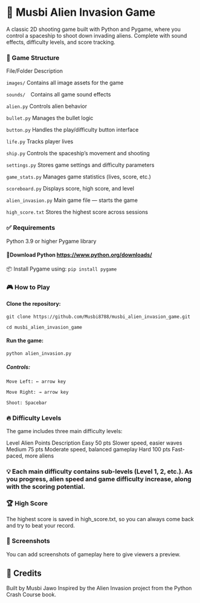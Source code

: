 # 🚀 Musbi Alien Invasion Game
A classic 2D shooting game built with Python and Pygame, where you control a spaceship to shoot down invading aliens. Complete with sound effects, difficulty levels, and score tracking.

### 📁 Game Structure
File/Folder	Description

```images/```	Contains all image assets for the game

```sounds/	```Contains all game sound effects

```alien.py```	Controls alien behavior

```bullet.py```	Manages the bullet logic

```button.py```	Handles the play/difficulty button interface

```life.py```	Tracks player lives

```ship.py```	Controls the spaceship’s movement and shooting

``settings.py``	Stores game settings and difficulty parameters

```game_stats.py```	Manages game statistics (lives, score, etc.)

```scoreboard.py```	Displays score, high score, and level

```alien_invasion.py```	Main game file — starts the game

```high_score.txt```	Stores the highest score across sessions

### ✅ Requirements
Python 3.9 or higher
Pygame library

#### 🔗Download Python https://www.python.org/downloads/ 
📦 Install Pygame using: ```pip install pygame```

### 🎮 How to Play
#### Clone the repository:

```git clone https://github.com/Musbi8788/musbi_alien_invasion_game.git```

```cd musbi_alien_invasion_game```

#### Run the game:

```python alien_invasion.py```

##### Controls:

```Move Left: ← arrow key```

```Move Right: → arrow key```

```Shoot: Spacebar```

### 🔥 Difficulty Levels
The game includes three main difficulty levels:

Level	Alien Points	Description
Easy	50 pts	Slower speed, easier waves
Medium	75 pts	Moderate speed, balanced gameplay
Hard	100 pts	Fast-paced, more aliens

### 💡 Each main difficulty contains sub-levels (Level 1, 2, etc.). As you progress, alien speed and game difficulty increase, along with the scoring potential.

###  🏆 High Score
The highest score is saved in high_score.txt, so you can always come back and try to beat your record.

### 📸 Screenshots 
You can add screenshots of gameplay here to give viewers a preview.

## 🙌 Credits
Built by Musbi Jawo
Inspired by the Alien Invasion project from the Python Crash Course book.